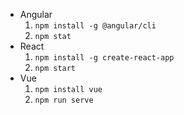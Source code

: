* Angular 
  1. `npm install -g @angular/cli`
  2. `npm stat`
* React
  1. `npm install -g create-react-app`
  2. `npm start`
* Vue
  1. `npm install vue`
  2. `npm run serve`
